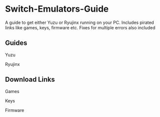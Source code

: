 # Switch-Emulators-Guide
A guide to get either Yuzu or Ryujinx running on your PC. Includes pirated links like games, keys, firmware etc. Fixes for multiple errors also included

## Guides

Yuzu

Ryujinx

## Download Links

Games

Keys

Firmware
